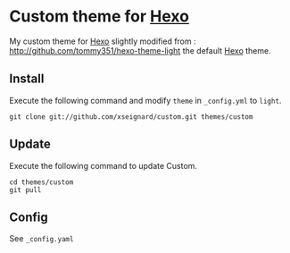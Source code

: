 # Custom theme for [Hexo]

My custom theme for [Hexo] slightly modified from : http://github.com/tommy351/hexo-theme-light the default [Hexo] theme.

## Install

Execute the following command and modify `theme` in `_config.yml` to `light`.

```
git clone git://github.com/xseignard/custom.git themes/custom
```

## Update

Execute the following command to update Custom.

```
cd themes/custom
git pull
```

## Config

See ```_config.yaml```

[Hexo]: http://zespia.tw/hexo/
[AddThis]: https://www.addthis.com
[Fancybox]: http://fancyapps.com/fancybox/

